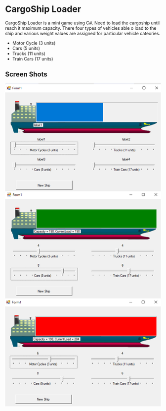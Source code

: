 # CargoShip Loader

CargoShip Loader is a mini game using C#. Need to load the cargoship until reach it maximum capacity. There four types of vehicles able o load to the ship and various weight values are assigned for particular vehicle cateories.
- Motor Cycle (3 units)
- Cars (5 units)
- Trucks (11 units)
- Train Cars (17 units)

## Screen Shots
<img src="ReadMe/img1.png" width="600" align="center"><br>
<img src="ReadMe/img2.png" width="600" align="center"><br>
<img src="ReadMe/img3.png" width="600" align="center"><br>
